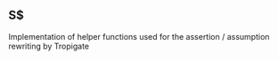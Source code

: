 ## S$

Implementation of helper functions used for the assertion / assumption rewriting by Tropigate
